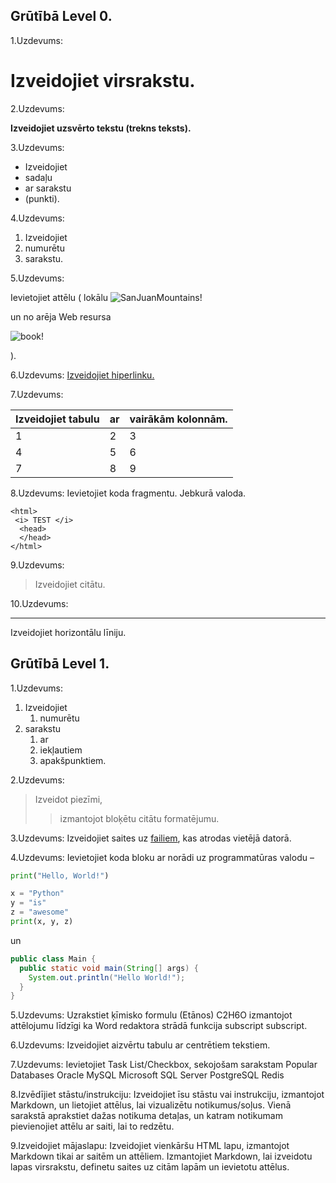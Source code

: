 
 Grūtībā Level 0.
 ---

 1.Uzdevums:

 # Izveidojiet virsrakstu.

2.Uzdevums:


**Izveidojiet uzsvērto tekstu (trekns teksts).**

3.Uzdevums: 

- Izveidojiet 
- sadaļu 
- ar sarakstu 
- (punkti).

4.Uzdevums:

1. Izveidojiet 
2. numurētu 
2. sarakstu.

5.Uzdevums: 

Ievietojiet attēlu (
lokālu 
![SanJuanMountains!](begemoti.jpeg)


un no arēja Web resursa

![book!](https://img.freepik.com/free-photo/book-composition-with-open-book_23-2147690555.jpg?w=2000)

).

6.Uzdevums: 
[Izveidojiet hiperlinku.](https://www.fita.lv/)

7.Uzdevums: 

|Izveidojiet tabulu| ar| vairākām kolonnām.|
|------------------|---|-------------------|
|1|2|3|
|4|5|6|
|7|8|9|

8.Uzdevums: Ievietojiet koda fragmentu. Jebkurā valoda.
```
<html>
 <i> TEST </i>
  <head>
  </head>
</html>
```

9.Uzdevums: 
>Izveidojiet citātu.

10.Uzdevums: 

---
Izveidojiet horizontālu līniju.


 Grūtībā Level 1.
---


1.Uzdevums: 
1. Izveidojiet 
    1. numurētu 
2. sarakstu 
    1. ar 
    2. iekļautiem 
    3. apakšpunktiem.

2.Uzdevums: 
 >Izveidot piezīmi, 
 >>izmantojot bloķētu citātu formatējumu.
 
3.Uzdevums: 
Izveidojiet saites uz [failiem](111.md), kas atrodas vietējā datorā.

4.Uzdevums: 
Ievietojiet koda bloku ar norādi uz programmatūras valodu – 

``` python 
print("Hello, World!")

x = "Python"
y = "is"
z = "awesome"
print(x, y, z)
```

un 

```java
public class Main {
  public static void main(String[] args) {
    System.out.println("Hello World!");
  }
}
```

5.Uzdevums: Uzrakstiet ķīmisko formulu (Etānos) C2H6O izmantojot attēlojumu līdzīgi ka Word redaktora strādā funkcija subscript subscript.

6.Uzdevums: Izveidojiet aizvērtu tabulu ar centrētiem tekstiem.

7.Uzdevums: Ievietojiet Task List/Checkbox, sekojošam sarakstam 
Popular Databases
Oracle
MySQL
Microsoft SQL Server
PostgreSQL
Redis


8.Izvēdījiet stāstu/instrukciju: Izveidojiet īsu stāstu vai instrukciju, izmantojot Markdown, un lietojiet attēlus, lai vizualizētu notikumus/soļus. Vienā sarakstā aprakstiet dažas notikuma detaļas, un katram notikumam pievienojiet attēlu ar saiti, lai to redzētu.

9.Izveidojiet mājaslapu: Izveidojiet vienkāršu HTML lapu, izmantojot Markdown tikai ar saitēm un attēliem. Izmantojiet Markdown, lai izveidotu lapas virsrakstu, definetu saites uz citām lapām un ievietotu attēlus.
